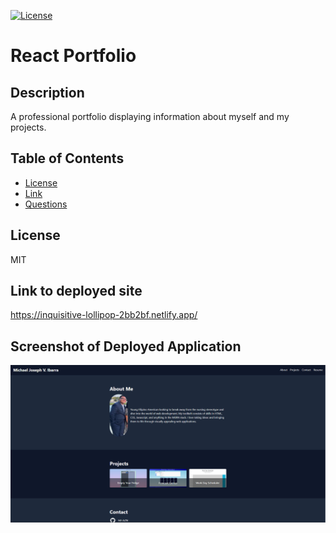  [![License](https://img.shields.io/badge/License-MIT-blue)](https://opensource.org/licenses/MIT)
  # React Portfolio

  ## Description
  A professional portfolio displaying information about myself and my projects. 

  ## Table of Contents
  * [License](#license)
  * [Link](#link)
  * [Questions](#question)

  ## License
  MIT

  ## Link to deployed site
  https://inquisitive-lollipop-2bb2bf.netlify.app/
  
  ## Screenshot of Deployed Application
  ![Application Screenshot](src/assets/Portfolio.png)

